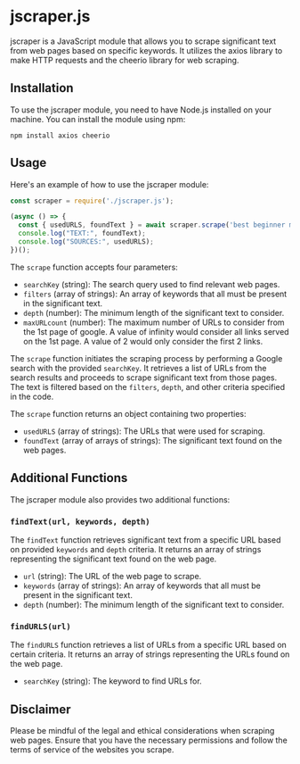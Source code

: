 # jscraper.js

jscraper is a JavaScript module that allows you to scrape significant text from web pages based on specific keywords. It utilizes the axios library to make HTTP requests and the cheerio library for web scraping.

## Installation

To use the jscraper module, you need to have Node.js installed on your machine. You can install the module using npm:

```shell
npm install axios cheerio
```

## Usage

Here's an example of how to use the jscraper module:

```javascript
const scraper = require('./jscraper.js');

(async () => {
  const { usedURLS, foundText } = await scraper.scrape('best beginner motorcycles', ['cb500'], 100, 10);
  console.log("TEXT:", foundText);
  console.log("SOURCES:", usedURLS);
})();
```

The `scrape` function accepts four parameters:

- `searchKey` (string): The search query used to find relevant web pages.
- `filters` (array of strings): An array of keywords that all must be present in the significant text.
- `depth` (number): The minimum length of the significant text to consider.
- `maxURLcount` (number): The maximum number of URLs to consider from the 1st page of google. A value of infinity would consider all links served on the 1st page. A value of 2 would only consider the first 2 links.

The `scrape` function initiates the scraping process by performing a Google search with the provided `searchKey`. It retrieves a list of URLs from the search results and proceeds to scrape significant text from those pages. The text is filtered based on the `filters`, `depth`, and other criteria specified in the code.

The `scrape` function returns an object containing two properties:

- `usedURLS` (array of strings): The URLs that were used for scraping.
- `foundText` (array of arrays of strings): The significant text found on the web pages.

## Additional Functions

The jscraper module also provides two additional functions:

### `findText(url, keywords, depth)`

The `findText` function retrieves significant text from a specific URL based on provided `keywords` and `depth` criteria. It returns an array of strings representing the significant text found on the web page.

- `url` (string): The URL of the web page to scrape.
- `keywords` (array of strings): An array of keywords that all must be present in the significant text.
- `depth` (number): The minimum length of the significant text to consider.

### `findURLS(url)`

The `findURLS` function retrieves a list of URLs from a specific URL based on certain criteria. It returns an array of strings representing the URLs found on the web page.

- `searchKey` (string): The keyword to find URLs for.

## Disclaimer

Please be mindful of the legal and ethical considerations when scraping web pages. Ensure that you have the necessary permissions and follow the terms of service of the websites you scrape.
